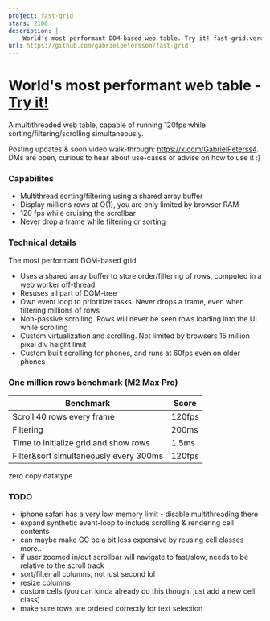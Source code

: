 ```yaml
---
project: fast-grid
stars: 2106
description: |-
    World's most performant DOM-based web table. Try it! fast-grid.vercel.app/
url: https://github.com/gabrielpetersson/fast-grid
---
```


# World's most performant web table - [Try it!](https://fast-grid.vercel.app)

A multithreaded web table, capable of running 120fps while sorting/filtering/scrolling simultaneously. 

Posting updates & soon video walk-through: https://x.com/GabrielPeterss4. DMs are open, curious to hear about use-cases or advise on how to use it :) 

### Capabilites

- Multithread sorting/filtering using a shared array buffer
- Display millions rows at O(1), you are only limited by browser RAM
- 120 fps while cruising the scrollbar
- Never drop a frame while filtering or sorting

### Technical details

The most performant DOM-based grid.

- Uses a shared array buffer to store order/filtering of rows, computed in a web worker off-thread
- Resuses all part of DOM-tree
- Own event loop to prioritize tasks. Never drops a frame, even when filtering millions of rows
- Non-passive scrolling. Rows will never be seen rows loading into the UI while scrolling
- Custom virtualization and scrolling. Not limited by browsers 15 million pixel div height limit
- Custom built scrolling for phones, and runs at 60fps even on older phones

### One million rows benchmark (M2 Max Pro)

| Benchmark                              | Score  |
| -------------------------------------- | ------ |
| Scroll 40 rows every frame             | 120fps |
| Filtering                              | 200ms  |
| Time to initialize grid and show rows  | 1.5ms  |
| Filter&sort simultaneously every 300ms | 120fps |

zero copy datatype

### TODO
- iphone safari has a very low memory limit - disable multithreading there
- expand synthetic event-loop to include scrolling & rendering cell contents
- can maybe make GC be a bit less expensive by reusing cell classes more..
- if user zoomed in/out scrollbar will navigate to fast/slow, needs to be relative to the scroll track
- sort/filter all columns, not just second lol
- resize columns
- custom cells (you can kinda already do this though, just add a new cell class)
- make sure rows are ordered correctly for text selection

